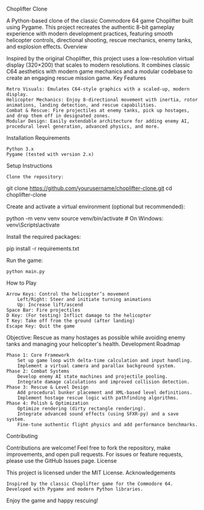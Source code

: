 Choplifter Clone

A Python-based clone of the classic Commodore 64 game Choplifter built using Pygame. This project recreates the authentic 8-bit gameplay experience with modern development practices, featuring smooth helicopter controls, directional shooting, rescue mechanics, enemy tanks, and explosion effects.
Overview

Inspired by the original Choplifter, this project uses a low-resolution virtual display (320×200) that scales to modern resolutions. It combines classic C64 aesthetics with modern game mechanics and a modular codebase to create an engaging rescue mission game.
Key Features

    Retro Visuals: Emulates C64-style graphics with a scaled-up, modern display.
    Helicopter Mechanics: Enjoy 8-directional movement with inertia, rotor animations, landing detection, and rescue capabilities.
    Combat & Rescue: Fire projectiles at enemy tanks, pick up hostages, and drop them off in designated zones.
    Modular Design: Easily extendable architecture for adding enemy AI, procedural level generation, advanced physics, and more.

Installation
Requirements

    Python 3.x
    Pygame (tested with version 2.x)

Setup Instructions

    Clone the repository:

git clone https://github.com/yourusername/choplifter-clone.git
cd choplifter-clone

Create and activate a virtual environment (optional but recommended):

python -m venv venv
source venv/bin/activate    # On Windows: venv\Scripts\activate

Install the required packages:

pip install -r requirements.txt

Run the game:

    python main.py

How to Play

    Arrow Keys: Control the helicopter’s movement
        Left/Right: Steer and initiate turning animations
        Up: Increase lift/ascend
    Space Bar: Fire projectiles
    D Key: (For testing) Inflict damage to the helicopter
    T Key: Take off from the ground (after landing)
    Escape Key: Quit the game

Objective: Rescue as many hostages as possible while avoiding enemy tanks and managing your helicopter's health.
Development Roadmap

    Phase 1: Core Framework
        Set up game loop with delta-time calculation and input handling.
        Implement a virtual camera and parallax background system.
    Phase 2: Combat Systems
        Develop enemy AI state machines and projectile pooling.
        Integrate damage calculations and improved collision detection.
    Phase 3: Rescue & Level Design
        Add procedural bunker placement and XML-based level definitions.
        Implement hostage rescue logic with pathfinding algorithms.
    Phase 4: Polish & Optimization
        Optimize rendering (dirty rectangle rendering).
        Integrate advanced sound effects (using SFXR-py) and a save system.
        Fine-tune authentic flight physics and add performance benchmarks.

Contributing

Contributions are welcome! Feel free to fork the repository, make improvements, and open pull requests. For issues or feature requests, please use the GitHub Issues page.
License

This project is licensed under the MIT License.
Acknowledgements

    Inspired by the classic Choplifter game for the Commodore 64.
    Developed with Pygame and modern Python libraries.

Enjoy the game and happy rescuing!
